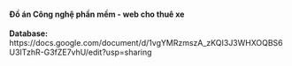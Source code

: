 <h4>Đồ án Công nghệ phần mềm - web cho thuê xe</h4>
<strong>Database:</strong> https://docs.google.com/document/d/1vgYMRzmszA_zKQI3J3WHXOQBS6U3ITzhR-G3fZE7vhU/edit?usp=sharing
